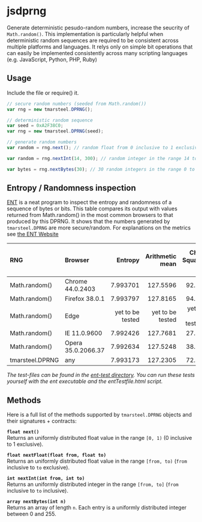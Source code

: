 # jsdprng

Generate deterministic pesudo-random numbers, increase the seucrity of `Math.random()`. This implementation is particularly helpful when deterministic random sequences are required to be consistent across multiple platforms and languages. It relys only on simple bit operations that can easily be implemented consistently across many scripting languages (e.g. JavaScript, Python, PHP, Ruby)

## Usage
Include the file or require() it.

```js
// secure random numbers (seeded from Math.random())
var rng = new tmarsteel.DPRNG();

// deterministic random sequence
var seed = 0xA2F38C0;
var rng = new tmarsteel.DPRNG(seed); 

// generate random numbers
var random = rng.next(); // random float from 0 inclusive to 1 exclusive (same range as Math.random())

var random = rng.nextInt(14, 300); // random integer in the range 14 to 299

var bytes = rng.nextBytes(30); // 30 random integers in the range 0 to 255
```

## Entropy / Randomness inspection
[ENT](http://www.fourmilab.ch/random/) is a neat program to inspect the entropy and randomness of a sequence of bytes or bits. This table compares its output with values returned from Math.random() in the most common browsers to that produced by this DPRNG. It shows that the numbers generated by `tmarsteel.DPRNG` are more secure/random. For explanations on the metrics see [the ENT Website](http://www.fourmilab.ch/random/)

| RNG | Browser | Entropy | Arithmetic mean | Chi-Square % | Correlation coefficient | Monte-Carlo PI error % |
| :-- | :------ | -------------------------: | --------------: | ---------: | ----------------------: | ---------------------: |
Math.random() | Chrome 44.0.2403 | 7.993701 | 127.5596 | 92.65 | \-0.017640 | 0.7 |
Math.random() | Firefox 38.0.1 | 7.993797 | 127.8165 | 94.87 | -0.009468 | 0.94 |
Math.random() | Edge | yet to be tested | yet to be tested | yet to be tested | yet to be tested | yet to be tested |
Math.random() | IE 11.0.9600 | 7.992426 | 127.7681 | 27.49 | -0.008467 | 1.06 |
Math.random() | Opera 35.0.2066.37 | 7.992634| 127.5248 | 38.81 | \-0.001458 | 0.88 |
tmarsteel.DPRNG | any | 7.993173 | 127.2305 | 72.12 | 0.002086 | 1.24 |

*The test-files can be found in the [ent-test directory](ent-test). You can run these tests yourself with the ent executable and the entTestfile.html script.*

## Methods
Here is a full list of the methods supported by `tmarsteel.DPRNG` objects and their signatures + contracts:

**`float next()`**  
Returns an uniformly distributed float value in the range `[0, 1)` (0 inclusive to 1 exclusive).

**`float nextFloat(float from, float to)`**  
Returns an uniformly distributed float value in the range `[from, to)` (`from` inclusive to `to` exclusive).

**`int nextInt(int from, int to)`**  
Returns an uniformly distributed integer in the range `[from, to]` (`from` inclusive to `to` inclusive).

**`array nextBytes(int n)`**  
Returns an array of length `n`. Each entry is a uniformly distributed integer between 0 and 255.
